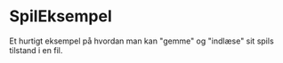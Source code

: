 # SpilEksempel

Et hurtigt eksempel på hvordan man kan "gemme" og "indlæse" sit spils tilstand i en fil. 
